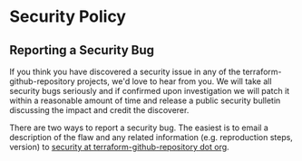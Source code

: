 <!-- Space: Projects -->
<!-- Parent: TerraformGithubRepository -->
<!-- Title: Security TerraformGithubRepository -->

<!-- Label: TerraformGithubRepository -->
<!-- Label: Security -->
<!-- Include: docs/disclaimer.md -->
<!-- Include: ac:toc -->

# Security Policy

## Reporting a Security Bug

If you think you have discovered a security issue in any of the terraform-github-repository projects, we'd love to hear from you. We will take all security bugs seriously and if confirmed upon investigation we will patch it within a reasonable amount of time and release a public security bulletin discussing the impact and credit the discoverer.

There are two ways to report a security bug. The easiest is to email a description of the flaw and any related information (e.g. reproduction steps, version) to [security at terraform-github-repository dot org](mailto:security@hadenlabs.com).
